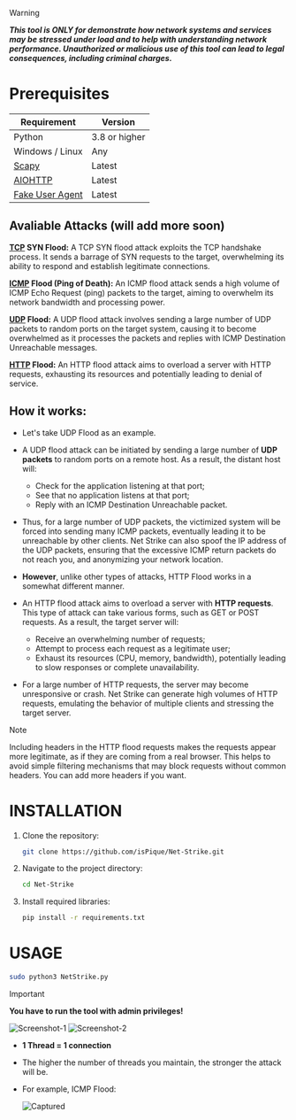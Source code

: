 > [!WARNING]
> ***This tool is ONLY for demonstrate how network systems and services may be stressed under load and to help with understanding network performance. Unauthorized or malicious use of this tool can lead to legal consequences, including criminal charges.***

# Prerequisites

| Requirement | Version |
|-------------|---------|
| Python      | 3.8 or higher |
| Windows / Linux | Any |
| [Scapy](https://scapy.net/)  | Latest |
| [AIOHTTP](https://docs.aiohttp.org/) | Latest |
| [Fake User Agent](https://fake-useragent.readthedocs.io/) | Latest |

## Avaliable Attacks (will add more soon)

**[TCP](https://en.wikipedia.org/wiki/Transmission_Control_Protocol) SYN Flood:** A TCP SYN flood attack exploits the TCP handshake process. It sends a barrage of SYN requests to the target, overwhelming its ability to respond and establish legitimate connections.

**[ICMP](https://en.wikipedia.org/wiki/Internet_Control_Message_Protocol) Flood (Ping of Death):** An ICMP flood attack sends a high volume of ICMP Echo Request (ping) packets to the target, aiming to overwhelm its network bandwidth and processing power.

**[UDP](https://en.wikipedia.org/wiki/User_Datagram_Protocol) Flood:** A UDP flood attack involves sending a large number of UDP packets to random ports on the target system, causing it to become overwhelmed as it processes the packets and replies with ICMP Destination Unreachable messages.

**[HTTP](https://en.wikipedia.org/wiki/HTTP) Flood:** An HTTP flood attack aims to overload a server with HTTP requests, exhausting its resources and potentially leading to denial of service.

## How it works:

* Let's take UDP Flood as an example.

* A UDP flood attack can be initiated by sending a large number of **UDP packets** to random ports on a remote host. As a result, the distant host will:

    * Check for the application listening at that port;
    * See that no application listens at that port;
    * Reply with an ICMP Destination Unreachable packet.

* Thus, for a large number of UDP packets, the victimized system will be forced into sending many ICMP packets, eventually leading it to be unreachable by other clients. Net Strike can also spoof the IP address of the UDP packets, ensuring that the excessive ICMP return packets do not reach you, and anonymizing your network location.

* **However**, unlike other types of attacks, HTTP Flood works in a somewhat different manner.

* An HTTP flood attack aims to overload a server with **HTTP requests**. This type of attack can take various forms, such as GET or POST requests. As a result, the target server will:

   * Receive an overwhelming number of requests;
   * Attempt to process each request as a legitimate user;
   * Exhaust its resources (CPU, memory, bandwidth), potentially leading to slow responses or complete unavailability.
 
* For a large number of HTTP requests, the server may become unresponsive or crash. Net Strike can generate high volumes of HTTP requests, emulating the behavior of multiple clients and stressing the target server.

> [!NOTE]
> Including headers in the HTTP flood requests makes the requests appear more legitimate, as if they are coming from a real browser. This helps to avoid simple filtering mechanisms that may block requests without common headers. You can add more headers if you want.

# INSTALLATION

1. Clone the repository:

    ```bash
    git clone https://github.com/isPique/Net-Strike.git
    ```

2. Navigate to the project directory:

    ```bash
    cd Net-Strike
    ```

3. Install required libraries:

   ```bash
   pip install -r requirements.txt
   ```

# USAGE
```bash
sudo python3 NetStrike.py
```
> [!IMPORTANT]
> **You have to run the tool with admin privileges!**

![Screenshot-1](https://github.com/isPique/Net-Strike/blob/main/Images/Screenshot-1.png)
![Screenshot-2](https://github.com/isPique/Net-Strike/blob/main/Images/Screenshot-2.png)

* **1 Thread = 1 connection**
* The higher the number of threads you maintain, the stronger the attack will be.

* For example, ICMP Flood:

   ![Captured](https://github.com/isPique/Net-Strike/blob/main/Images/Captured.png)

